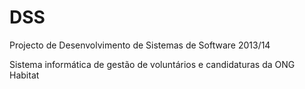 # DSS
Projecto de Desenvolvimento de Sistemas de Software 2013/14

Sistema informática de gestão de voluntários e candidaturas da ONG Habitat
